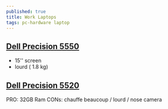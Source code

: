 ```yaml
---
published: true
title: Work Laptops
tags: pc-hardware laptop
---
```


## [Dell Precision 5550](https://www.dell.com/en-us/work/shop/dell-laptops-and-notebooks/precision-5550-workstation/spd/precision-15-5550-laptop)
- 15'' screen 
- lourd ( 1.8 kg)

## [Dell Precision 5520](https://www.dell.com/support/kbdoc/fr-fr/000141036/dell-precision-5520-mobile-station-de-travail-guide-visuel)
PRO:  32GB Ram
CONs: chauffe beaucoup / lourd / nose camera
